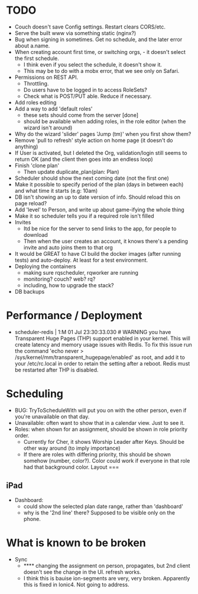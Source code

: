 TODO
====
- Couch doesn't save Config settings. Restart clears CORS/etc.
- Serve the built www via something static (nginx?)
- Bug when signing in sometimes. Get no schedule, and the later error about a.name.
- When creating account first time, or switching orgs, - it doesn't select the first schedule.
    - I think even if you select the schedule, it doesn't show it.
    - This may be to do with a mobx error, that we see only on Safari.
- Permissions on REST API.
    - Throttling.
    - Do users have to be logged in to access RoleSets?
    - Check what is POST/PUT able. Reduce if necessary.
- Add roles editing
- Add a way to add 'default roles'
    - these sets should come from the server [done]
    - should be available when adding roles, in the role editor (when the wizard isn't around)
- Why do the wizard 'slider' pages 'Jump (tm)' when you first show them?
- Remove 'pull to refresh' style action on home page (it doesn't do anything)
- If User is activated, but I deleted the Org, validation/login still seems to return OK (and the client then goes into an endless loop)
- Finish 'clone plan'
  - Then update     duplicate_plan(plan: Plan)
- Scheduler should show the next coming date (not the first one)
- Make it possible to specify period of the plan (days in between each) and what time it starts (e.g: 10am)
- DB isn't showing an up to date version of info. Should reload this on page reload?
- Add 'level' to Person, and write up about game-ifying the whole thing
- Make it so scheduler tells you if a required role isn't filled
- Invites
    - Itd be nice for the server to send links to the app, for people to download
    - Then when the user creates an account, it knows there's a pending invite and auto joins them to that org
- It would be GREAT to have CI build the docker images (after running tests) and auto-deploy. At least for a test environment.
- Deploying the containers
    - making sure rqscheduler, rqworker are running
    - monitoring? couch? web? rq?
    - including, how to upgrade the stack?
- DB backups

Performance / Deployment
========================
- scheduler-redis | 1:M 01 Jul 23:30:33.030 # WARNING you have Transparent Huge Pages (THP) support enabled in your kernel. This will create latency and memory usage issues with Redis. To fix this issue run the command 'echo never > /sys/kernel/mm/transparent_hugepage/enabled' as root, and add it to your /etc/rc.local in order to retain the setting after a reboot. Redis must be restarted after THP is disabled.


Scheduling
===
- BUG: TryToScheduleWith will put you on with the other person, even if you're unavailable on that day.
- Unavailable: often want to show that in a calendar view. Just to see it.
- Roles: when shown for an assignment, should be shown in role priority order.
    - Currently for Cher, it shows Worship Leader after Keys. Should be other way around (to imply importance)
    - If there are roles with differing priority, this should be shown somehow (number, color?). Color could work if everyone in that role had that background color.
Layout
===

iPad
--
- Dashboard:
    - could show the selected plan date range, rather than 'dashboard'
    - why is the '2nd line' there? Supposed to be visible only on the phone.


What is known to be broken
====
- Sync
  - **** changing the assignment on person, propagates, but 2nd client doesn't see the change in the UI. refresh works.
  - I think this is bauise ion-segments are very, very broken. Apparently this is fixed in Ionic4. Not going to address.


